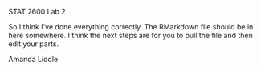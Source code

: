 STAT 2600 Lab 2

So I think I've done everything correctly. 
The RMarkdown file should be in here somewhere. 
I think the next steps are for you to pull the file and then edit your parts.

Amanda Liddle